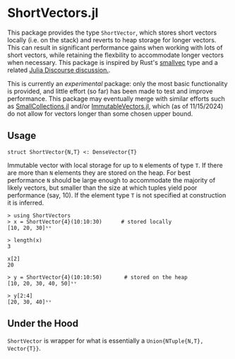 # ShortVectors.jl

This package provides the type `ShortVector`, which stores short vectors locally (i.e. on the stack)
and reverts to heap storage for longer vectors.  This can result in significant performance
gains when working with lots of short vectors, while retaining the flexbility to accommodate
longer vectors when necessary. This package is inspired by Rust's [smallvec](https://docs.rs/smallvec/latest/smallvec/)
type and a related [Julia Discourse discussion.](https://discourse.julialang.org/t/small-vectors/97121/3).

This is currently an *experimental* package: only the most basic functionality is provided, and little effort (so far) has been made to test and improve performance.
This package may eventually merge with similar efforts such as [SmallCollections.jl](https://github.com/matthias314/SmallCollections.jl) and/or [ImmutableVectors.jl](https://github.com/favba/ImmutableVectors.jl), which (as of 11/15/2024) do not allow for vectors longer than some chosen upper bound.

## Usage

```
struct ShortVector{N,T} <: DenseVector{T}
```
Immutable vector with local storage for up to `N` elements of type `T`.  If there are more
than `N` elements they are stored on the heap.  For best performance `N` should be large enough to accommodate the majority of likely vectors, but smaller than the size at which tuples yield poor performance (say, 10).  If the element type `T` is not specified at construction it is inferred.

```
> using ShortVectors
> x = ShortVector{4}(10:10:30)		# stored locally
[10, 20, 30]ˢᵛ

> length(x)
3

x[2]
20

> y = ShortVector{4}(10:10:50)		 # stored on the heap
[10, 20, 30, 40, 50]ˢᵛ

> y[2:4]
[20, 30, 40]ˢᵛ 
```

## Under the Hood

`ShortVector` is wrapper for what is essentially a `Union{NTuple{N,T}, Vector{T}}`.
